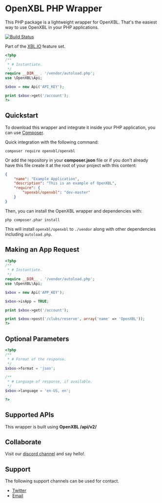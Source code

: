 # OpenXBL PHP Wrapper 
This PHP package is a lightweight wrapper for OpenXBL. That's the easiest way to use OpenXBL in your PHP applications.

[![Build Status](https://travis-ci.org/OpenXBL/OpenXBL-PHP.svg)](https://travis-ci.org/OpenXBL/OpenXBL-PHP)

Part of the [XBL.IO](https://xbl.io) feature set.

```php
<?php
/**
 * # Instantiate.
 */
require __DIR__ . '/vendor/autoload.php';
use \OpenXBL\Api;

$xbox = new Api('API_KEY');

print $xbox->get('/account');
?>
```

Quickstart
----------

To download this wrapper and integrate it inside your PHP application, you can use [Composer](https://getcomposer.org).

Quick integration with the following command:

    composer require openxbl/openxbl

Or add the repository in your **composer.json** file or if you don't already have
this file create it at the root of your project with this content:

```json
{
    "name": "Example Application",
    "description": "This is an example of OpenXBL",
    "require": {
        "openxbl/openxbl": "dev-master"
    }
}
```

Then, you can install the OpenXBL wrapper and dependencies with:

    php composer.phar install

This will install ``openxbl/openxbl`` to ``./vendor`` along with other dependencies
including ``autoload.php``.

Making an App Request
----------
```php
<?php
/**
 * # Instantiate.
 */
require __DIR__ . '/vendor/autoload.php';
use \OpenXBL\Api;

$xbox = new Api('APP_KEY');

$xbox->isApp = TRUE;

print $xbox->get('/account');

print $xbox->post('/clubs/reserve', array('name' => 'OpenXBL'));
?>
```

Optional Parameters
----------
```php
<?php
/**
 * # Format of the response.
 */
$xbox->format = 'json';

/**
 * # Language of response, if available. 
 */
$xbox->language = 'en-US, en';

?>
```

Supported APIs
----------
This wrapper is built using **OpenXBL /api/v2/**

Collaborate
----------
Visit our [discord channel](https://discord.gg/x6kk8M2) and say hello!.

Support
----------
The following support channels can be used for contact.

- [Twitter](https://twitter.com/OpenXBL)
- [Email](mailto:help@xbl.io)